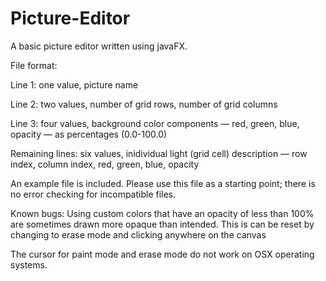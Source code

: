 # Picture-Editor
A basic picture editor written using javaFX.

File format:

Line 1: one value, picture name

Line 2: two values, number of grid rows, number of grid columns

Line 3: four values, background color components — red, green, blue, opacity — as percentages (0.0-100.0)

Remaining lines: six values, inidividual light (grid cell) description — row index, column index, red, green, blue, opacity



An example file is included. Please use this file as a starting point; there is no error checking for incompatible files.


Known bugs:
Using custom colors that have an opacity of less than 100% are sometimes drawn more opaque than intended.  This is can be reset by changing to erase mode and clicking anywhere on the canvas

The cursor for paint mode and erase mode do not work on OSX operating systems.
